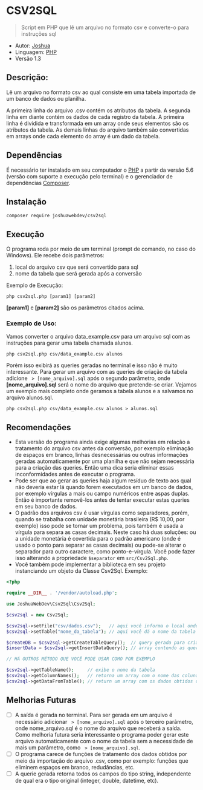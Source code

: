 **CSV2SQL**
===============================================================
> Script em PHP que lê um arquivo no formato csv e converte-o para instruções sql

+ Autor: [Joshua](joshuawebdev.wordpress.com)
+ Linguagem: [PHP](https://www.php.net)
+ Versão 1.3

Descrição:
---------------------------------------------------------------
Lê um arquivo no formato csv ao qual consiste em uma tabela importada de um banco de dados ou planilha.  

A primeira linha do arquivo .csv contém os atributos da tabela. A segunda linha em diante contém os dados de cada registro da tabela. A primeira linha é dividida e transformada em um array onde seus elementos são os atributos da tabela. As demais linhas do arquivo também são convertidas em arrays onde cada elemento do array é um dado da tabela.

Dependências
--------------------------------------------------------------
É necessário ter instalado em seu computador o [PHP](https://www.php.net) a partir da versão 5.6 (versão com suporte a execução pelo terminal) e o gerenciador de dependências [Composer](https://getcomposer.org/).

Instalação
--------------------------------------------------------------

```
composer require joshuawebdev/csv2sql
```

Execução
--------------------------------------------------------------
O programa roda por meio de um terminal (prompt de comando, no caso do Windows). Ele recebe dois parâmetros:

1. local do arquivo csv que será convertido para sql
2. nome da tabela que será gerada após a conversão

Exemplo de Execução:

```
php csv2sql.php [param1] [param2]
```

**[param1]** e **[param2]** são os parâmetros citados acima.

### Exemplo de Uso:

Vamos converter o arquivo data_example.csv para um arquivo sql com as instruções para gerar uma tabela chamada alunos.

```
php csv2sql.php csv/data_example.csv alunos
```

Porém isso exibirá as queries geradas no terminal e isso não é muito interessante. Para gerar um arquivo com as queries de criação da tabela adicione ` > [nome_arquivo].sql` após o segundo parâmetro, onde **[nome_arquivo].sql** será o nome do arquivo que pretende-se criar. Vejamos um exemplo mais completo onde geramos a tabela alunos e a salvamos no arquivo alunos.sql.

```
php csv2sql.php csv/data_example.csv alunos > alunos.sql
```

Recomendações
-----------------------------------------------------------------
- Esta versão do programa ainda exige algumas melhorias em relação a tratamento do arquivo csv antes da conversão, por exemplo eliminação de espaços em branco, linhas desnecessárias ou outras informações geradas automaticamente por uma planilha e que não sejam necessária para a criação das queries. Então uma dica seria eliminar essas inconformidades antes de executar o programa.
- Pode ser que ao gerar as queries haja algum resíduo de texto aos qual não deveria estar lá quando forem executados em um banco de dados, por exemplo vírgulas a mais ou campo numéricos entre aspas duplas. Então é importante removê-los antes de tentar executar estas queries em seu banco de dados.
- O padrão dos arquivos csv é usar vírgulas como separadores, porém, quando se trabalha com unidade monetária brasileira (R$ 10,00, por exemplo) isso pode se tornar um problema, pois também é usada a vírgula para separa as casas decimais. Neste caso há duas soluções: ou a unidade monetária é covertida para o padrão americano (onde é usado o ponto para separar as casas decimais) ou pode-se alterar o separador para outro caractere, como ponto-e-vírgula. Você pode fazer isso alterando a propriedade `$separator` em `src/Csv2Sql.php`.
- Você também pode implementar a biblioteca em seu projeto instanciando um objeto da Classe Csv2Sql. Exemplo:

```php
<?php

require __DIR__ . '/vendor/autoload.php';

use JoshuaWebDev\Csv2Sql\Csv2Sql;

$csv2sql = new Csv2Sql;

$csv2sql->setFile("csv/dados.csv");   // aqui você informa o local onde está o arquivo csv
$csv2sql->setTable("nome_da_tabela"); // aqui você dá o nome da tabela

$createDB = $csv2sql->getCreateTableQuery();  // query gerada para criar o BD (CREATE TABLE ...)
$insertData = $csv2sql->getInsertDataQuery(); // array contendo as queries para inserir os dados (INSERT INTO ...)

// HÁ OUTROS MÉTODO QUE VOCÊ PODE USAR COMO POR EXEMPLO

$csv2sql->getTableName();     // exibe o nome da tabela
$csv2sql->getColumnNames();   // retorna um array com o nome das colunas (head)
$csv2sql->getDataFromTable(); // return um array com os dados obtidos do arquivo csv (sem head, só os dados)
```

Melhorias Futuras
-----------------------------------------------------------------
- [ ] A saída é gerada no terminal. Para ser gerada em um arquivo é necessário adicionar ` > [nome_arquivo].sql` após o terceiro parâmetro, onde nome_arquivo.sql é o nome do arquivo que receberá a saída. Como melhoria futura seria interessante o programa poder gerar este arquivo automaticamente com o nome da tabela sem a necessidade de mais um parâmetro, como ` > [nome_arquivo].sql`.
- [ ] O programa carece de funções de tratamento dos dados obtidos por meio da importação do arquivo .csv, como por exemplo: funções que eliminem espaços em branco, redudâncias, etc.
- [ ] A querie gerada retorna todos os campos do tipo string, independente de qual era o tipo original (integer, double, datetime, etc).
